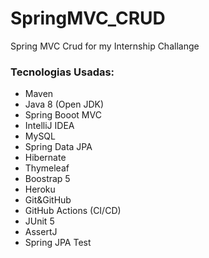 # SpringMVC_CRUD
Spring MVC Crud for my Internship Challange

### Tecnologias Usadas:

* Maven
* Java 8 (Open JDK)
* Spring Booot MVC
* IntelliJ IDEA
* MySQL
* Spring Data JPA
* Hibernate
* Thymeleaf
* Boostrap 5
* Heroku
* Git&GitHub
* GitHub Actions (CI/CD)
* JUnit 5 
* AssertJ
* Spring JPA Test 
